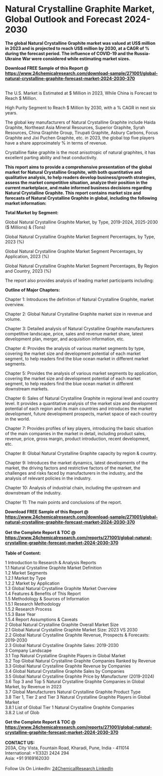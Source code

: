 <h1>Natural Crystalline Graphite Market, Global Outlook and Forecast 2024-2030</h1><p><strong>The global Natural Crystalline Graphite market was valued at US$ million in 2023 and is projected to reach US$ million by 2030, at a CAGR of % during the forecast period. The influence of COVID-19 and the Russia-Ukraine War were considered while estimating market sizes.</strong></p><p>
</p><p></p><div><b>Download FREE Sample of this Report @ 
            <a href="https://www.24chemicalresearch.com/download-sample/271001/global-natural-crystalline-graphite-forecast-market-2024-2030-370">
            https://www.24chemicalresearch.com/download-sample/271001/global-natural-crystalline-graphite-forecast-market-2024-2030-370</a></b></div><br><p>
The U.S. Market is Estimated at $ Million in 2023, While China is Forecast to Reach $ Million.</p><p>
High Purity Segment to Reach $ Million by 2030, with a % CAGR in next six years.</p><p>
The global key manufacturers of Natural Crystalline Graphite include Haida Graphite, Northeast Asia Mineral Resources, Superior Graphite, Syrah Resources, China Graphite Group, Tirupati Graphite, Asbury Carbons, Focus Graphite and Jixi Puchen Graphite, etc. in 2023, the global top five players have a share approximately % in terms of revenue.</p><p>
Crystalline flake graphite is the most anisotropic of natural graphites, it has excellent parting ability and heat conductivity.</p><p>
<strong>This report aims to provide a comprehensive presentation of the global market for Natural Crystalline Graphite, with both quantitative and qualitative analysis, to help readers develop business/growth strategies, assess the market competitive situation, analyze their position in the current marketplace, and make informed business decisions regarding Natural Crystalline Graphite. This report contains market size and forecasts of Natural Crystalline Graphite in global, including the following market information:</strong></p><p>
</p><p>
<strong>Total Market by Segment:</strong></p><p>
Global Natural Crystalline Graphite Market, by Type, 2019-2024, 2025-2030 ($ Millions) &amp; (Tons)</p><p>
Global Natural Crystalline Graphite Market Segment Percentages, by Type, 2023 (%)</p><p>
</p><p>
Global Natural Crystalline Graphite Market Segment Percentages, by Application, 2023 (%)</p><p>
</p><p>
Global Natural Crystalline Graphite Market Segment Percentages, By Region and Country, 2023 (%)</p><p>
</p><p>
The report also provides analysis of leading market participants including:</p><p>
</p><p>
</p><p>
</p><p><strong>Outline of Major Chapters:</strong></p><p>
</p><p>Chapter 1: Introduces the definition of Natural Crystalline Graphite, market overview.</p><p>
Chapter 2: Global Natural Crystalline Graphite market size in revenue and volume.</p><p>
Chapter 3: Detailed analysis of Natural Crystalline Graphite manufacturers competitive landscape, price, sales and revenue market share, latest development plan, merger, and acquisition information, etc.</p><p>
Chapter 4: Provides the analysis of various market segments by type, covering the market size and development potential of each market segment, to help readers find the blue ocean market in different market segments.</p><p>
Chapter 5: Provides the analysis of various market segments by application, covering the market size and development potential of each market segment, to help readers find the blue ocean market in different downstream markets.</p><p>
Chapter 6: Sales of Natural Crystalline Graphite in regional level and country level. It provides a quantitative analysis of the market size and development potential of each region and its main countries and introduces the market development, future development prospects, market space of each country in the world.</p><p>
Chapter 7: Provides profiles of key players, introducing the basic situation of the main companies in the market in detail, including product sales, revenue, price, gross margin, product introduction, recent development, etc.</p><p>
Chapter 8: Global Natural Crystalline Graphite capacity by region &amp; country.</p><p>
Chapter 9: Introduces the market dynamics, latest developments of the market, the driving factors and restrictive factors of the market, the challenges and risks faced by manufacturers in the industry, and the analysis of relevant policies in the industry.</p><p>
Chapter 10: Analysis of industrial chain, including the upstream and downstream of the industry.</p><p>
Chapter 11: The main points and conclusions of the report.</p><div><b>Download FREE Sample of this Report @ 
            <a href="https://www.24chemicalresearch.com/download-sample/271001/global-natural-crystalline-graphite-forecast-market-2024-2030-370">
            https://www.24chemicalresearch.com/download-sample/271001/global-natural-crystalline-graphite-forecast-market-2024-2030-370</a></b></div><br><div><b>Get the Complete Report & TOC @ 
            <a href="https://www.24chemicalresearch.com/reports/271001/global-natural-crystalline-graphite-forecast-market-2024-2030-370">
            https://www.24chemicalresearch.com/reports/271001/global-natural-crystalline-graphite-forecast-market-2024-2030-370</a></b></div><br>
            <b>Table of Content:</b><p>1 Introduction to Research & Analysis Reports<br />
    1.1 Natural Crystalline Graphite Market Definition<br />
    1.2 Market Segments<br />
        1.2.1 Market by Type<br />
        1.2.2 Market by Application<br />
    1.3 Global Natural Crystalline Graphite Market Overview<br />
    1.4 Features & Benefits of This Report<br />
    1.5 Methodology & Sources of Information<br />
        1.5.1 Research Methodology<br />
        1.5.2 Research Process<br />
        1.5.3 Base Year<br />
        1.5.4 Report Assumptions & Caveats<br />
2 Global Natural Crystalline Graphite Overall Market Size<br />
    2.1 Global Natural Crystalline Graphite Market Size: 2023 VS 2030<br />
    2.2 Global Natural Crystalline Graphite Revenue, Prospects & Forecasts: 2019-2030<br />
    2.3 Global Natural Crystalline Graphite Sales: 2019-2030<br />
3 Company Landscape<br />
    3.1 Top Natural Crystalline Graphite Players in Global Market<br />
    3.2 Top Global Natural Crystalline Graphite Companies Ranked by Revenue<br />
    3.3 Global Natural Crystalline Graphite Revenue by Companies<br />
    3.4 Global Natural Crystalline Graphite Sales by Companies<br />
    3.5 Global Natural Crystalline Graphite Price by Manufacturer (2019-2024)<br />
    3.6 Top 3 and Top 5 Natural Crystalline Graphite Companies in Global Market, by Revenue in 2023<br />
    3.7 Global Manufacturers Natural Crystalline Graphite Product Type<br />
    3.8 Tier 1, Tier 2 and Tier 3 Natural Crystalline Graphite Players in Global Market<br />
        3.8.1 List of Global Tier 1 Natural Crystalline Graphite Companies<br />
        3.8.2 List of Glob</p><div><b>Get the Complete Report & TOC @ 
            <a href="https://www.24chemicalresearch.com/reports/271001/global-natural-crystalline-graphite-forecast-market-2024-2030-370">
            https://www.24chemicalresearch.com/reports/271001/global-natural-crystalline-graphite-forecast-market-2024-2030-370</a></b></div><br><b>CONTACT US:</b><br>
            203A, City Vista, Fountain Road, Kharadi, Pune, India - 411014<br>
            International: +1(332) 2424 294<br>
            Asia: +91 9169162030 <br><br>
            Follow Us On LinkedIn: <a href="https://www.linkedin.com/company/24chemicalresearch/">24ChemicalResearch LinkedIn</a>